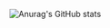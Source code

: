 ![Anurag's GitHub stats](https://github-readme-stats.vercel.app/api?username=FoundJaylon&hide=contribs,prs)
